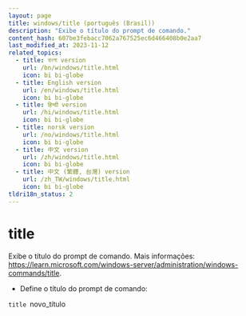 ```yaml
---
layout: page
title: windows/title (português (Brasil))
description: "Exibe o título do prompt de comando."
content_hash: 607be3febacc7062a767525ec6d466408b0e2aa7
last_modified_at: 2023-11-12
related_topics:
  - title: বাংলা version
    url: /bn/windows/title.html
    icon: bi bi-globe
  - title: English version
    url: /en/windows/title.html
    icon: bi bi-globe
  - title: हिन्दी version
    url: /hi/windows/title.html
    icon: bi bi-globe
  - title: norsk version
    url: /no/windows/title.html
    icon: bi bi-globe
  - title: 中文 version
    url: /zh/windows/title.html
    icon: bi bi-globe
  - title: 中文 (繁體, 台灣) version
    url: /zh_TW/windows/title.html
    icon: bi bi-globe
tldri18n_status: 2
---
```

# title

Exibe o título do prompt de comando.
Mais informações: <https://learn.microsoft.com/windows-server/administration/windows-commands/title>.

- Define o título do prompt de comando:

`title `<span class="tldr-var badge badge-pill bg-dark-lm bg-white-dm text-white-lm text-dark-dm font-weight-bold">novo_título</span>

